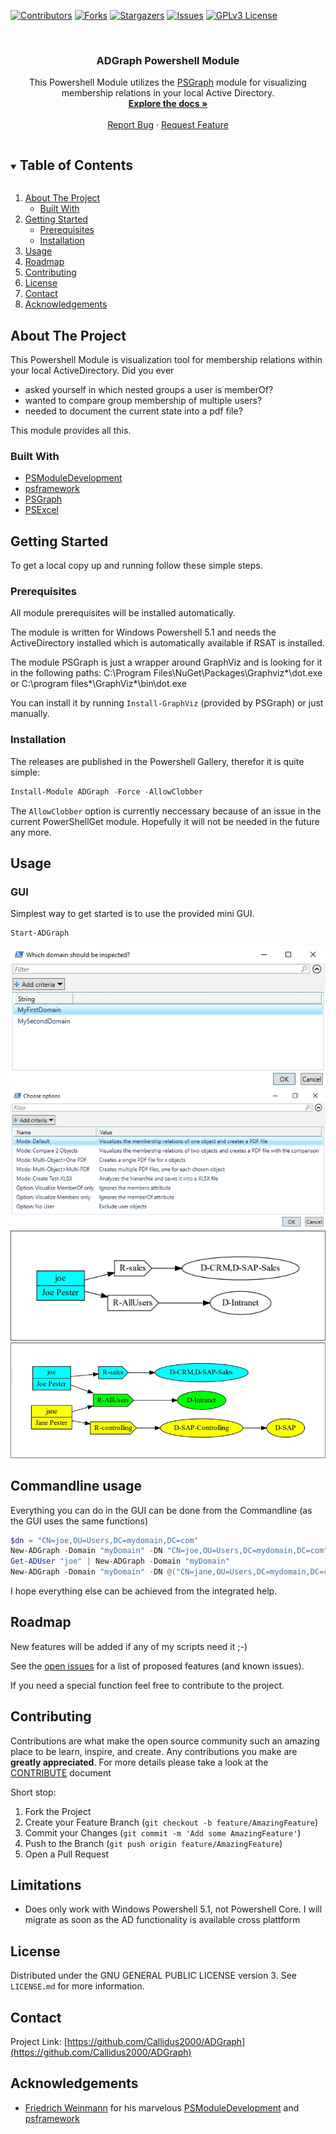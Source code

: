 ﻿<!--
*** Thanks for checking out the Best-README-Template. If you have a suggestion
*** that would make this better, please fork the repo and create a pull request
*** or simply open an issue with the tag "enhancement".
*** Thanks again! Now go create something AMAZING! :D
***
-->

<!-- PROJECT SHIELDS -->
<!--
*** I'm using markdown "reference style" links for readability.
*** Reference links are enclosed in brackets [ ] instead of parentheses ( ).
*** See the bottom of this document for the declaration of the reference variables
*** for contributors-url, forks-url, etc. This is an optional, concise syntax you may use.
*** https://www.markdownguide.org/basic-syntax/#reference-style-links
-->
[![Contributors][contributors-shield]][contributors-url]
[![Forks][forks-shield]][forks-url]
[![Stargazers][stars-shield]][stars-url]
[![Issues][issues-shield]][issues-url]
[![GPLv3 License][license-shield]][license-url]


<br />
<p align="center">
<!-- PROJECT LOGO
  <a href="https://github.com/Callidus2000/ADGraph">
    <img src="images/logo.png" alt="Logo" width="80" height="80">
  </a>
-->

  <h3 align="center">ADGraph Powershell Module</h3>

  <p align="center">
    This Powershell Module utilizes the <a href="https://github.com/KevinMarquette/PSGraph/">PSGraph</a> module for visualizing membership relations in your local Active Directory.
    <br />
    <a href="https://github.com/Callidus2000/ADGraph"><strong>Explore the docs »</strong></a>
    <br />
    <br />
    <a href="https://github.com/Callidus2000/ADGraph/issues">Report Bug</a>
    ·
    <a href="https://github.com/Callidus2000/ADGraph/issues">Request Feature</a>
  </p>
</p>



<!-- TABLE OF CONTENTS -->
<details open="open">
  <summary><h2 style="display: inline-block">Table of Contents</h2></summary>
  <ol>
    <li>
      <a href="#about-the-project">About The Project</a>
      <ul>
        <li><a href="#built-with">Built With</a></li>
      </ul>
    </li>
    <li>
      <a href="#getting-started">Getting Started</a>
      <ul>
        <li><a href="#prerequisites">Prerequisites</a></li>
        <li><a href="#installation">Installation</a></li>
      </ul>
    </li>
    <li><a href="#usage">Usage</a></li>
    <li><a href="#roadmap">Roadmap</a></li>
    <li><a href="#contributing">Contributing</a></li>
    <li><a href="#license">License</a></li>
    <li><a href="#contact">Contact</a></li>
    <li><a href="#acknowledgements">Acknowledgements</a></li>
  </ol>
</details>



<!-- ABOUT THE PROJECT -->
## About The Project

This Powershell Module is visualization tool for membership relations within your local ActiveDirectory. Did you ever
* asked yourself in which nested groups a user is memberOf?
* wanted to compare group membership of multiple users?
* needed to document the current state into a pdf file?

This module provides all this.


### Built With

* [PSModuleDevelopment](https://github.com/PowershellFrameworkCollective/PSModuleDevelopment)
* [psframework](https://github.com/PowershellFrameworkCollective/psframework)
* [PSGraph](https://github.com/KevinMarquette/PSGraph/)
* [PSExcel](https://github.com/RamblingCookieMonster/PSExcel/)



<!-- GETTING STARTED -->
## Getting Started

To get a local copy up and running follow these simple steps.

### Prerequisites

All module prerequisites will be installed automatically.

The module is written for Windows Powershell 5.1 and needs the ActiveDirectory installed which is automatically available if RSAT is installed.

The module PSGraph is just a wrapper around GraphViz and is looking for it in the following paths:
C:\Program Files\NuGet\Packages\Graphviz*\dot.exe or C:\program files*\GraphViz*\bin\dot.exe

You can install it by running `Install-GraphViz` (provided by PSGraph) or just manually.

### Installation

The releases are published in the Powershell Gallery, therefor it is quite simple:
  ```powershell
  Install-Module ADGraph -Force -AllowClobber
  ```
The `AllowClobber` option is currently neccessary because of an issue in the current PowerShellGet module. Hopefully it will not be needed in the future any more.

<!-- USAGE EXAMPLES -->
## Usage
### GUI

Simplest way to get started is to use the provided mini GUI.
```powershell
Start-ADGraph
```
![Choose a domain](doc/img/choose-domain.png "Choose a domain")
![Choose your options](doc/img/choose-options.png "Choose your options")
![Details for Joe](doc/img/joe.png "Details for Joe")
![Compare Joe and Janes](doc/img/compare-joe-jane.png "Compare Joe and Janes")

## Commandline usage

Everything you can do in the GUI can be done from the Commandline (as the GUI uses the same functions)
```powershell
$dn = "CN=joe,OU=Users,DC=mydomain,DC=com"
New-ADGraph -Domain "myDomain" -DN "CN=joe,OU=Users,DC=mydomain,DC=com" -ReturnType "SinglePDF" -ShowPDF $true
Get-ADUser "joe" | New-ADGraph -Domain "myDomain"
New-ADGraph -Domain "myDomain" -DN @("CN=jane,OU=Users,DC=mydomain,DC=com","CN=joe,OU=Users,DC=mydomain,DC=com") -ReturnType "SinglePDF" -ShowPDF $true

```

I hope everything else can be achieved from the integrated help.

<!-- ROADMAP -->
## Roadmap
New features will be added if any of my scripts need it ;-)

See the [open issues](https://github.com/Callidus2000/ADGraph/issues) for a list of proposed features (and known issues).

If you need a special function feel free to contribute to the project.

<!-- CONTRIBUTING -->
## Contributing

Contributions are what make the open source community such an amazing place to be learn, inspire, and create. Any contributions you make are **greatly appreciated**. For more details please take a look at the [CONTRIBUTE](docs/CONTRIBUTING.md#Contributing-to-this-repository) document

Short stop:

1. Fork the Project
2. Create your Feature Branch (`git checkout -b feature/AmazingFeature`)
3. Commit your Changes (`git commit -m 'Add some AmazingFeature'`)
4. Push to the Branch (`git push origin feature/AmazingFeature`)
5. Open a Pull Request


## Limitations
* Does only work with Windows Powershell 5.1, not Powershell Core. I will migrate as soon as the AD functionality is available cross plattform

<!-- LICENSE -->
## License

Distributed under the GNU GENERAL PUBLIC LICENSE version 3. See `LICENSE.md` for more information.



<!-- CONTACT -->
## Contact


Project Link: [https://github.com/Callidus2000/ADGraph](https://github.com/Callidus2000/ADGraph)



<!-- ACKNOWLEDGEMENTS -->
## Acknowledgements

* [Friedrich Weinmann](https://github.com/FriedrichWeinmann) for his marvelous [PSModuleDevelopment](https://github.com/PowershellFrameworkCollective/PSModuleDevelopment) and [psframework](https://github.com/PowershellFrameworkCollective/psframework)





<!-- MARKDOWN LINKS & IMAGES -->
<!-- https://www.markdownguide.org/basic-syntax/#reference-style-links -->
[contributors-shield]: https://img.shields.io/github/contributors/Callidus2000/ADGraph.svg?style=for-the-badge
[contributors-url]: https://github.com/Callidus2000/ADGraph/graphs/contributors
[forks-shield]: https://img.shields.io/github/forks/Callidus2000/ADGraph.svg?style=for-the-badge
[forks-url]: https://github.com/Callidus2000/ADGraph/network/members
[stars-shield]: https://img.shields.io/github/stars/Callidus2000/ADGraph.svg?style=for-the-badge
[stars-url]: https://github.com/Callidus2000/ADGraph/stargazers
[issues-shield]: https://img.shields.io/github/issues/Callidus2000/ADGraph.svg?style=for-the-badge
[issues-url]: https://github.com/Callidus2000/ADGraph/issues
[license-shield]: https://img.shields.io/github/license/Callidus2000/ADGraph.svg?style=for-the-badge
[license-url]: https://github.com/Callidus2000/ADGraph/blob/master/LICENSE

